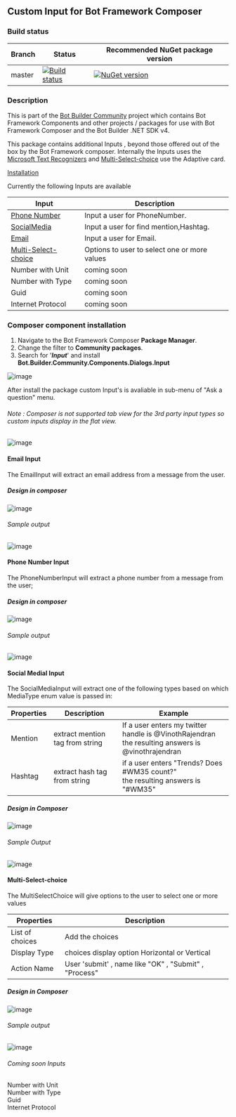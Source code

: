 ## Custom Input for Bot Framework Composer 

### Build status
| Branch | Status | Recommended NuGet package version |
| ------ | ------ | ------ |
| master | [![Build status](https://ci.appveyor.com/api/projects/status/b9123gl3kih8x9cb?svg=true)](https://ci.appveyor.com/project/garypretty/botbuilder-community) | [![NuGet version](https://img.shields.io/badge/NuGet-1.0.39-blue.svg)](https://www.nuget.org/packages/Bot.Builder.Community.Components.Dialogs.Input/) |

### Description
This is part of the [Bot Builder Community](https://github.com/garypretty/botbuilder-community) project which contains Bot Framework Components and other projects / packages for use with Bot Framework Composer and the Bot Builder .NET SDK v4.

This package contains additional Inputs , beyond those offered out of the box by the Bot Framework composer. Internally the Inputs uses the [Microsoft Text Recognizers](https://github.com/Microsoft/Recognizers-Text/tree/master/.NET) and [Multi-Select-choice](#Multi-Select-choice) use the Adaptive card.

[Installation](#Composer-component-installation)

Currently the following Inputs are available

| Input | Description |
| ------ | ------ |
| [Phone Number](#Phone-Number-Input) | Input a user for PhoneNumber. |
| [SocialMedia](#Social-Medial-Input) | Input a user for find mention,Hashtag. |
| [Email](#Email-Input) | Input a user for Email. |
| [Multi-Select-choice](#Multi-Select-choice) | Options to user to select one or more values |
| Number with Unit | coming soon |
| Number with Type | coming soon |
| Guid | coming soon | 
| Internet Protocol | coming soon | 

### Composer component installation

1. Navigate to the Bot Framework Composer **Package Manager**.
2. Change the filter to **Community packages**.
3. Search for '***Input***' and install **Bot.Builder.Community.Components.Dialogs.Input**

![image](https://user-images.githubusercontent.com/16264167/122669120-233a1d00-d1bc-11eb-8c48-91fe4bbb0e27.png)


After install the package custom Input's is avaliable in sub-menu of "Ask a question" menu.<BR>
  
###### Note : Composer is not supported tab view for the 3rd party input types so custom inputs display in the flat view. ######

![image](https://user-images.githubusercontent.com/16264167/122669223-93e13980-d1bc-11eb-96bc-003c34802854.png)


#### Email Input

The EmailInput will extract an email address from a message from the user.

##### Design in composer

![image](https://user-images.githubusercontent.com/16264167/122669432-96905e80-d1bd-11eb-84c3-1ed7c17172f6.png)

###### Sample output

![image](https://user-images.githubusercontent.com/16264167/122669747-14a13500-d1bf-11eb-8e7d-20902a7cee14.png)




#### Phone Number Input

The PhoneNumberInput will extract a phone number from a message from the user;

##### Design in composer

![image](https://user-images.githubusercontent.com/16264167/122669543-32ba6580-d1be-11eb-86a0-13262f937027.png)

###### Sample output

![image](https://user-images.githubusercontent.com/16264167/122669556-406feb00-d1be-11eb-9094-2f8fc434fe3d.png)


#### Social Medial Input

The SocialMediaInput will extract one of the following types based on which MediaType enum value is passed in:

| Properties | Description | Example |
| ------ | ------ | ------ |
| Mention | extract mention tag from string | If a user enters my twitter handle is @VinothRajendran <BR> the resulting answers is @vinothrajendran |
| Hashtag | extract hash tag from string | if a user enters "Trends? Does #WM35 count?" <BR> the resulting answers is "#WM35" |


##### Design in Composer

![image](https://user-images.githubusercontent.com/16264167/122669683-c724c800-d1be-11eb-9696-dc54829df674.png)

###### Sample Output

![image](https://user-images.githubusercontent.com/16264167/122716009-02c89c00-d26a-11eb-81ef-d9244f170651.png)




#### Multi-Select-choice
  
The MultiSelectChoice will give options to the user to select one or more values
  
| Properties | Description |
| ------ | ------ |
| List of choices | Add the choices |
| Display Type | choices display option Horizontal or Vertical |
| Action Name | User 'submit' , name like "OK" , "Submit" , "Process" |

##### Design in Composer

![image](https://user-images.githubusercontent.com/16264167/122669978-ecfe9c80-d1bf-11eb-95dc-66aaa69fe8c4.png)

###### Sample output

![image](https://user-images.githubusercontent.com/16264167/122669987-f7209b00-d1bf-11eb-9c6f-4e72fe8850e5.png)

  
###### Coming soon Inputs ###### 
  
Number with Unit<BR>
Number with Type<BR>
Guid<BR>
Internet Protocol<BR>

